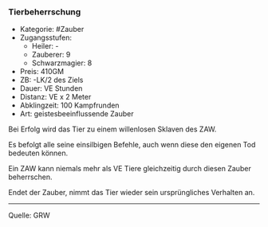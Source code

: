 ### Tierbeherrschung

- Kategorie: #Zauber
- Zugangsstufen:
  - Heiler: -
  - Zauberer: 9
  - Schwarzmagier: 8
- Preis: 410GM
- ZB: -LK/2 des Ziels
- Dauer: VE Stunden
- Distanz: VE x 2 Meter
- Abklingzeit: 100 Kampfrunden
- Art: geistesbeeinflussende Zauber

Bei Erfolg wird das Tier zu einem willenlosen Sklaven des ZAW.

Es befolgt alle seine einsilbigen Befehle, auch wenn diese den eigenen Tod bedeuten können.

Ein ZAW kann niemals mehr als VE Tiere gleichzeitig durch diesen Zauber beherrschen.

Endet der Zauber, nimmt das Tier wieder sein ursprüngliches Verhalten an.

---

Quelle: GRW
